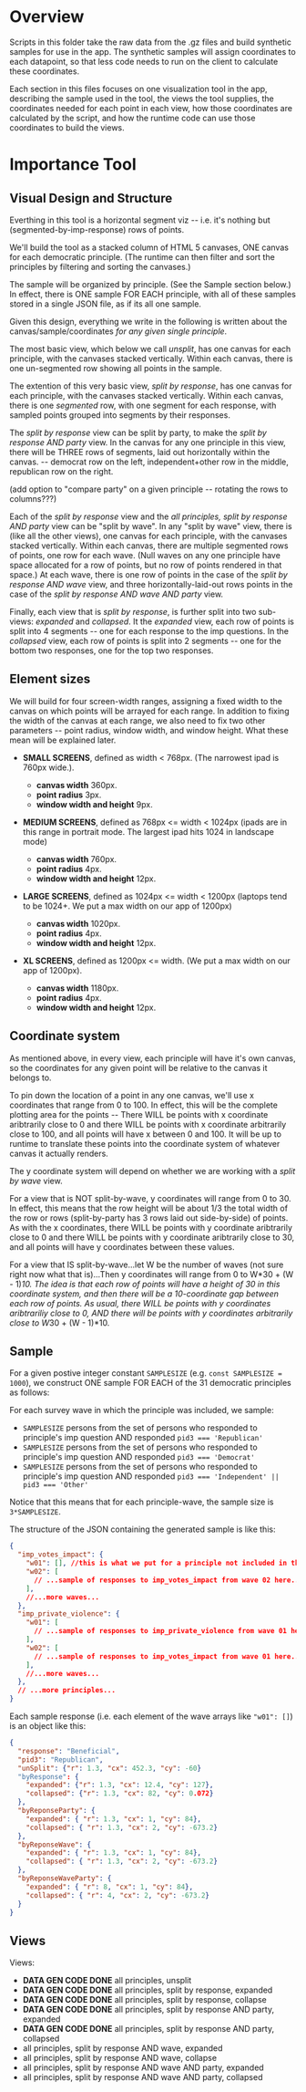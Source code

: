# Overview

Scripts in this folder take the raw data from the .gz files and build synthetic samples for use in the app. The synthetic samples will assign coordinates to each datapoint, so that less code needs to run on the client to calculate these coordinates.

Each section in this files focuses on one visualization tool in the app, describing the sample used in the tool, the views the tool supplies, the coordinates needed for each point in each view, how those coordinates are calculated by the script, and how the runtime code can use those coordinates to build the views.

# Importance Tool

## Visual Design and Structure

Everthing in this tool is a horizontal segment viz -- i.e. it's nothing but (segmented-by-imp-response) rows of points.

We'll build the tool as a stacked column of HTML 5 canvases, ONE canvas for each democratic principle. (The runtime can then filter and sort the principles by filtering and sorting the canvases.)

The sample will be organized by principle. (See the Sample section below.) In effect, there is ONE sample FOR EACH principle, with all of these samples stored in a single JSON file, as if its all one sample.

Given this design, everything we write in the following is written about the canvas/sample/coordinates _for any given single principle_.

The most basic view, which below we call _unsplit_, has one canvas for each principle, with the canvases stacked vertically. Within each canvas, there is one un-segmented row showing all points in the sample.

The extention of this very basic view, _split by response_, has one canvas for each principle, with the canvases stacked vertically. Within each canvas, there is one _segmented_ row, with one segment for each response, with sampled points grouped into segments by their responses.

The _split by response_ view can be split by party, to make the _split by response AND party_ view. In the canvas for any one principle in this view, there will be THREE rows of segments, laid out horizontally within the canvas. -- democrat row on the left, independent+other row in the middle, republican row on the right.

(add option to "compare party" on a given principle -- rotating the rows to columns???)

Each of the _split by response_ view and the _all principles, split by response AND party_ view can be "split by wave". In any "split by wave" view, there is (like all the other views), one canvas for each principle, with the canvases stacked vertically. Within each canvas, there are multiple segmented rows of points, one row for each wave. (Null waves on any one principle have space allocated for a row of points, but no row of points rendered in that space.) At each wave, there is one row of points in the case of the _split by response AND wave_ view, and three horizontally-laid-out rows points in the case of the _split by response AND wave AND party_ view.

Finally, each view that is _split by response_, is further split into two sub-views: _expanded_ and _collapsed_. It the _expanded_ view, each row of points is split into 4 segments -- one for each response to the imp questions. In the _collapsed_ view, each row of points is split into 2 segments -- one for the bottom two responses, one for the top two responses.

## Element sizes

We will build for four screen-width ranges, assigning a fixed width to the canvas on which points will be arrayed for each range. In addition to fixing the width of the canvas at each range, we also need to fix two other parameters -- point radius, window width, and window height. What these mean will be explained later.

- **SMALL SCREENS**, defined as width < 768px. (The narrowest ipad is 760px wide.).
  - **canvas width** 360px.
  - **point radius** 3px.
  - **window width and height** 9px.

- **MEDIUM SCREENS**, defined as 768px <= width < 1024px (ipads are in this range in portrait mode. The largest ipad hits 1024 in landscape mode)
  - **canvas width** 760px.
  - **point radius** 4px.
  - **window width and height** 12px.

- **LARGE SCREENS**, defined as 1024px <= width < 1200px (laptops tend to be 1024+. We put a max width on our app of 1200px)
  - **canvas width** 1020px.
  - **point radius** 4px.
  - **window width and height** 12px.

- **XL SCREENS**, defined as 1200px <= width. (We put a max width on our app of 1200px).
  - **canvas width** 1180px.
  - **point radius** 4px.
  - **window width and height** 12px.

## Coordinate system

As mentioned above, in every view, each principle will have it's own canvas, so the coordinates for any given point will be relative to the canvas it belongs to.

To pin down the location of a point in any one canvas, we'll use x coordinates that range from 0 to 100. In effect, this will be the complete plotting area for the points -- There WILL be points with x coordinate aribtrarily close to 0 and there WILL be points with x coordinate arbitrarily close to 100, and all points will have x between 0 and 100. It will be up to runtime to translate these points into the coordinate system of whatever canvas it actually renders.

The y coordinate system will depend on whether we are working with a _split by wave_ view.

For a view that is NOT split-by-wave, y coordinates will range from 0 to 30. In effect, this means that the row height will be about 1/3 the total width of the row or rows (split-by-party has 3 rows laid out side-by-side) of points. As with the x coordinates, there WILL be points with y coordinate aribtrarily close to 0 and there WILL be points with y coordinate aribtrarily close to 30, and all points will have y coordinates between these values.

For a view that IS split-by-wave...let W be the number of waves (not sure right now what that is)...Then y coordinates will range from 0 to W*30 + (W - 1)*10. The idea is that each row of points will have a height of 30 in this coordinate system, and then there will be a 10-coordinate gap between each row of points. As usual, there WILL be points with y coordinates aribtrariliy close to 0, AND there will be points with y coordinates arbitrarily close to W*30 + (W - 1)*10.

## Sample

For a given postive integer constant `SAMPLESIZE` (e.g. `const SAMPLESIZE = 1000`), we construct ONE sample FOR EACH of the 31 democratic principles as follows:

For each survey wave in which the principle was included, we sample:

- `SAMPLESIZE` persons from the set of persons who responded to principle's imp question AND responded `pid3 === 'Republican'`
- `SAMPLESIZE` persons from the set of persons who responded to principle's imp question AND responded `pid3 === 'Democrat'`
- `SAMPLESIZE` persons from the set of persons who responded to principle's imp question AND responded `pid3 === 'Independent' || pid3 === 'Other'`

Notice that this means that for each principle-wave, the sample size is `3*SAMPLESIZE`.

The structure of the JSON containing the generated sample is like this:

```JSON
{
  "imp_votes_impact": {
    "w01": [], //this is what we put for a principle not included in the given wave
    "w02": [
      // ...sample of responses to imp_votes_impact from wave 02 here...
    ],
    //...more waves...
  },
  "imp_private_violence": {
    "w01": [
      // ...sample of responses to imp_private_violence from wave 01 here...
    ],
    "w02": [
      // ...sample of responses to imp_votes_impact from wave 01 here...
    ],
    //...more waves...
  },
  // ...more principles...
}
```

Each sample response (i.e. each element of the wave arrays like `"w01": []`) is an object like this:

```JSON
{
  "response": "Beneficial",
  "pid3": "Republican",
  "unSplit": {"r": 1.3, "cx": 452.3, "cy": -60}
  "byResponse": {
    "expanded": {"r": 1.3, "cx": 12.4, "cy": 127},
    "collapsed": {"r": 1.3, "cx": 82, "cy": 0.072}
  },
  "byReponseParty": {
    "expanded": { "r": 1.3, "cx": 1, "cy": 84},
    "collapsed": { "r": 1.3, "cx": 2, "cy": -673.2}
  },
  "byReponseWave": {
    "expanded": { "r": 1.3, "cx": 1, "cy": 84},
    "collapsed": { "r": 1.3, "cx": 2, "cy": -673.2}
  },
  "byReponseWaveParty": {
    "expanded": { "r": 8, "cx": 1, "cy": 84},
    "collapsed": { "r": 4, "cx": 2, "cy": -673.2}
  }
}
```

## Views

Views:

- **DATA GEN CODE DONE** all principles, unsplit
- **DATA GEN CODE DONE** all principles, split by response, expanded
- **DATA GEN CODE DONE** all principles, split by response, collapse
- **DATA GEN CODE DONE** all principles, split by response AND party, expanded
- **DATA GEN CODE DONE** all principles, split by response AND party, collapsed
- all principles, split by response AND wave, expanded
- all principles, split by response AND wave, collapse
- all principles, split by response AND wave AND party, expanded
- all principles, split by response AND wave AND party, collapsed
